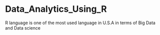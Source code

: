 # Data_Analytics_Using_R
R language is one of the most used language in U.S.A in terms of Big Data and Data science
